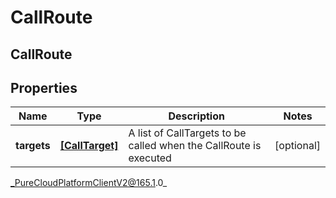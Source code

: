 # CallRoute

## CallRoute

## Properties

|Name | Type | Description | Notes|
|------------ | ------------- | ------------- | -------------|
| **targets** | [**[CallTarget]**]([CallTarget]) | A list of CallTargets to be called when the CallRoute is executed | [optional] |



_PureCloudPlatformClientV2@165.1.0_
